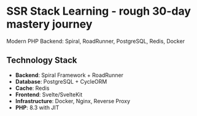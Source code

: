 # SSR Stack Learning - rough 30-day mastery journey
Modern PHP Backend: Spiral, RoadRunner, PostgreSQL, Redis, Docker

## Technology Stack
- **Backend**: Spiral Framework + RoadRunner
- **Database**: PostgreSQL + CycleORM  
- **Cache**: Redis
- **Frontend**: Svelte/SvelteKit
- **Infrastructure**: Docker, Nginx, Reverse Proxy
- **PHP**: 8.3 with JIT

